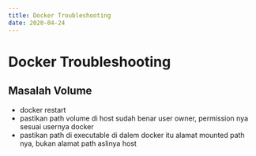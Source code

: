 ```yaml
---
title: Docker Troubleshooting
date: 2020-04-24
---
```

# Docker Troubleshooting

## Masalah Volume
- docker restart
- pastikan path volume di host sudah benar user owner, permission nya sesuai usernya docker
- pastikan path di executable di dalem docker itu alamat mounted path nya, bukan alamat path aslinya host
